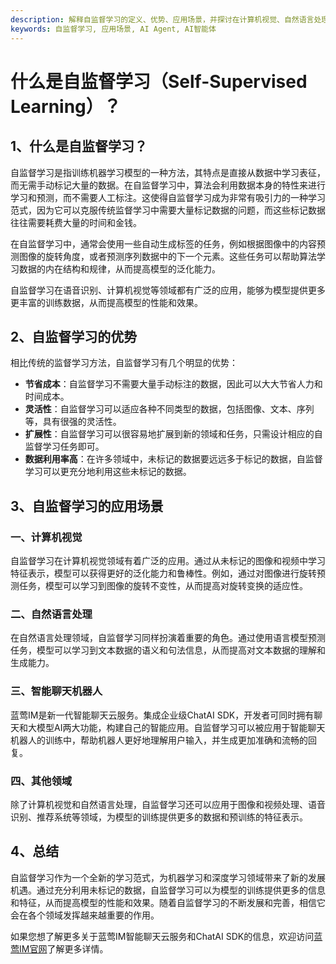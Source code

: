 ```yaml
---
description: 解释自监督学习的定义、优势、应用场景，并探讨在计算机视觉、自然语言处理等领域的应用。
keywords: 自监督学习, 应用场景, AI Agent, AI智能体
---
```

# 什么是自监督学习（Self-Supervised Learning）？

## 1、什么是自监督学习？

自监督学习是指训练机器学习模型的一种方法，其特点是直接从数据中学习表征，而无需手动标记大量的数据。在自监督学习中，算法会利用数据本身的特性来进行学习和预测，而不需要人工标注。这使得自监督学习成为非常有吸引力的一种学习范式，因为它可以克服传统监督学习中需要大量标记数据的问题，而这些标记数据往往需要耗费大量的时间和金钱。

在自监督学习中，通常会使用一些自动生成标签的任务，例如根据图像中的内容预测图像的旋转角度，或者预测序列数据中的下一个元素。这些任务可以帮助算法学习数据的内在结构和规律，从而提高模型的泛化能力。

自监督学习在语音识别、计算机视觉等领域都有广泛的应用，能够为模型提供更多更丰富的训练数据，从而提高模型的性能和效果。

## 2、自监督学习的优势

相比传统的监督学习方法，自监督学习有几个明显的优势：
- **节省成本**：自监督学习不需要大量手动标注的数据，因此可以大大节省人力和时间成本。
- **灵活性**：自监督学习可以适应各种不同类型的数据，包括图像、文本、序列等，具有很强的灵活性。
- **扩展性**：自监督学习可以很容易地扩展到新的领域和任务，只需设计相应的自监督学习任务即可。
- **数据利用率高**：在许多领域中，未标记的数据要远远多于标记的数据，自监督学习可以更充分地利用这些未标记的数据。

## 3、自监督学习的应用场景

### 一、计算机视觉

自监督学习在计算机视觉领域有着广泛的应用。通过从未标记的图像和视频中学习特征表示，模型可以获得更好的泛化能力和鲁棒性。例如，通过对图像进行旋转预测任务，模型可以学习到图像的旋转不变性，从而提高对旋转变换的适应性。

### 二、自然语言处理

在自然语言处理领域，自监督学习同样扮演着重要的角色。通过使用语言模型预测任务，模型可以学习到文本数据的语义和句法信息，从而提高对文本数据的理解和生成能力。

### 三、智能聊天机器人

蓝莺IM是新一代智能聊天云服务。集成企业级ChatAI SDK，开发者可同时拥有聊天和大模型AI两大功能，构建自己的智能应用。自监督学习可以被应用于智能聊天机器人的训练中，帮助机器人更好地理解用户输入，并生成更加准确和流畅的回复。

### 四、其他领域

除了计算机视觉和自然语言处理，自监督学习还可以应用于图像和视频处理、语音识别、推荐系统等领域，为模型的训练提供更多的数据和预训练的特征表示。

## 4、总结

自监督学习作为一个全新的学习范式，为机器学习和深度学习领域带来了新的发展机遇。通过充分利用未标记的数据，自监督学习可以为模型的训练提供更多的信息和特征，从而提高模型的性能和效果。随着自监督学习的不断发展和完善，相信它会在各个领域发挥越来越重要的作用。

如果您想了解更多关于蓝莺IM智能聊天云服务和ChatAI SDK的信息，欢迎访问[蓝莺IM官网](https://www.lanyingim.com)了解更多详情。